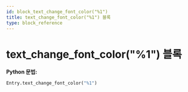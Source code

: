 ```yaml
---
id: block_text_change_font_color("%1")
title: text_change_font_color("%1") 블록
type: block_reference
---
```


# text_change_font_color("%1") 블록

**Python 문법:**
```python
Entry.text_change_font_color("%1")
```

